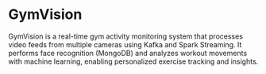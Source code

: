 # GymVision
GymVision is a real-time gym activity monitoring system that processes video feeds from multiple cameras using Kafka and Spark Streaming. It performs face recognition (MongoDB) and analyzes workout movements with machine learning, enabling personalized exercise tracking and insights.
